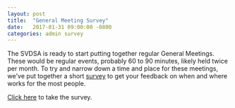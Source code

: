 ```yaml
---
layout: post
title:  "General Meeting Survey"
date:   2017-01-31 09:00:00 -0800
categories: admin survey
---
```


The SVDSA is ready to start putting together regular General Meetings.
These would be regular events, probably 60 to 90 minutes, likely held twice per
month.  To try and narrow down a time and place for these meetings, we've put
together a short [survey][survey] to get your feedback on when and where works
for the most people.

[Click here][survey] to take the survey.

[survey]: https://goo.gl/forms/snU1r8j0ANhKejw03
